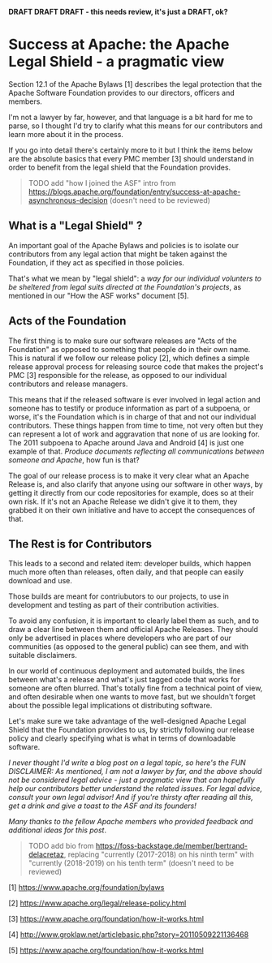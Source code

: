 **DRAFT DRAFT DRAFT - this needs review, it's just a DRAFT, ok?**

Success at Apache: the Apache Legal Shield - a pragmatic view
========

Section 12.1 of the Apache Bylaws [1] describes the legal protection that the Apache Software Foundation provides to our directors, officers and members. 

I'm not a lawyer by far, however, and that language is a bit hard for me to parse, so I thought I'd try to clarify what this means for our contributors and learn more about it in the process.

If you go into detail there's certainly more to it but I think the items below are the absolute basics that every PMC member [3] should understand in order to benefit from the legal shield that the Foundation provides.

> TODO add "how I joined the ASF" intro from https://blogs.apache.org/foundation/entry/success-at-apache-asynchronous-decision (doesn't need to be reviewed)

What is a "Legal Shield" ?
-----
An important goal of the Apache Bylaws and policies is to isolate our contributors from any legal action that might be taken against the Foundation, if they act as specified in those policies. 

That's what we mean by "legal shield": a _way for our individual volunters to be sheltered from legal suits directed at the Foundation's projects_, as mentioned in our "How the ASF works" document [5].

Acts of the Foundation
------
The first thing is to make sure our software releases are "Acts of the Foundation" as opposed to something that people do in their own name. This is natural if we follow our release policy [2], which defines a simple release approval process for releasing source code that makes the project's PMC [3] responsible for the release, as opposed to our individual contributors and release managers.

This means that if the released software is ever involved in legal action and someone has to testify or produce information as part of a subpoena, or worse, it's the Foundation which is in charge of that and not our individual contributors. These things happen from time to time, not very often but they can represent a lot of work and aggravation that none of us are looking for. The 2011 subpoena to Apache around Java and Android [4] is just one example of that. _Produce documents reflecting all communications between someone and Apache_, how fun is that?

The goal of our release process is to make it very clear what an Apache Release is, and also clarify that anyone using our software in other ways, by getting it directly from our code repositories for example, does so at their own risk. If it's not an Apache Release we didn't give it to them, they grabbed it on their own initiative and have to accept the consequences of that.

The Rest is for Contributors
-----
This leads to a second and related item: developer builds, which happen much more often than releases, often daily, and that people can easily download and use.

Those builds are meant for contriubutors to our projects, to use in development and testing as part of their contribution activities.

To avoid any confusion, it is important to clearly label them as such, and to draw a clear line between them and official Apache Releases. They should only be advertised in places where developers who are part of our communities (as opposed to the general public) can see them, and with suitable disclaimers.

In our world of continuous deployment and automated builds, the lines between what's a release and what's just tagged code that works for someone are often blurred. That's totally fine from a technical point of view, and often desirable when one wants to move fast, but we shouldn't forget about the possible legal implications ot distributing software.

Let's make sure we take advantage of the well-designed Apache Legal Shield that the Foundation provides to us, by strictly following our release policy and clearly specifying what is what in terms of downloadable software.

_I never thought I'd write a blog post on a legal topic, so here's the FUN DISCLAIMER: As mentioned, I am not a lawyer by far, and the above should not be considered legal advice - just a pragmatic view that can hopefully help our contributors better understand the related issues. For legal advice, consult your own legal advisor! And if you're thirsty after reading all this, get a drink and give a toast to the ASF and its founders!_

_Many thanks to the fellow Apache members who provided feedback and additional ideas for this post_.

> TODO add bio from https://foss-backstage.de/member/bertrand-delacretaz, replacing "currently (2017-2018) on his ninth term" with "currently (2018-2019) on his tenth term" (doesn't need to be reviewed)

[1] https://www.apache.org/foundation/bylaws

[2] https://www.apache.org/legal/release-policy.html

[3] https://www.apache.org/foundation/how-it-works.html

[4] http://www.groklaw.net/articlebasic.php?story=20110509221136468

[5] https://www.apache.org/foundation/how-it-works.html
